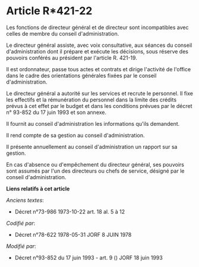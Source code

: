 # Article R*421-22

Les fonctions de directeur général et de directeur sont incompatibles avec celles de membre du conseil d'administration.

Le directeur général assiste, avec voix consultative, aux séances du conseil d'administration dont il prépare et exécute les
décisions, sous réserve des pouvoirs conférés au président par l'article R. 421-19.

Il est ordonnateur, passe tous actes et contrats et dirige l'activité de l'office dans le cadre des orientations générales
fixées par le conseil d'administration.

Le directeur général a autorité sur les services et recrute le personnel. Il fixe les effectifs et la rémunération du
personnel dans la limite des crédits prévus à cet effet par le budget et dans les conditions prévues par le décret n° 93-852
du 17 juin 1993 et son annexe.

Il fournit au conseil d'administration les informations qu'ils demandent.

Il rend compte de sa gestion au conseil d'administration.

Il présente annuellement au conseil d'administration un rapport sur sa gestion.

En cas d'absence ou d'empêchement du directeur général, ses pouvoirs sont assumés par l'un des directeurs ou chefs de
service, désigné par le conseil d'administration.

**Liens relatifs à cet article**

_Anciens textes_:

  - Décret n°73-986 1973-10-22 art. 18 al. 5 à 12

_Codifié par_:

  - Décret n°78-622 1978-05-31 JORF 8 JUIN 1978

_Modifié par_:

  - Décret n°93-852 du 17 juin 1993 - art. 9 () JORF 18 juin 1993
